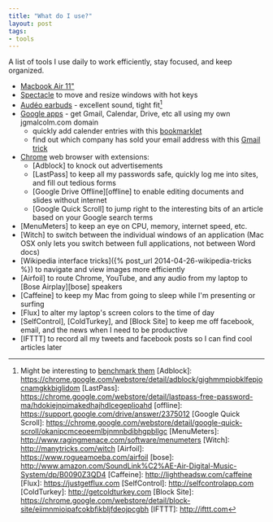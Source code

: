 ```yaml
---
title: "What do I use?"
layout: post
tags:
- tools
---
```


A list of tools I use daily to work efficiently, stay focused, and keep
organized.

* [Macbook Air 11"](http://www.apple.com/macbook-air)
* [Spectacle](http://spectacleapp.com) to move and resize windows with hot keys
* [Audéo earbuds](http://www.amazon.com/Audeo-Perfect-Bass-Earphones-Black/dp/B003V9QDXK) - excellent sound, tight fit[^bench]
* [Google apps](http://www.google.com/enterprise/apps/business) - get Gmail, Calendar, Drive, etc all using my own jgmalcolm.com domain
  * quickly add calender entries with this [bookmarklet][calender]
  * find out which company has sold your email address with this [Gmail trick][gmail]
* [Chrome](https://www.google.com/intl/en_US/chrome/browser/) web browser with extensions:
  * [Adblock] to knock out advertisements
  * [LastPass] to keep all my passwords safe, quickly log me into sites, and fill out tedious forms
  * [Google Drive Offline][offline] to enable editing documents and slides without internet
  * [Google Quick Scroll] to jump right to the interesting bits of an article based on your Google search terms
* [MenuMeters] to keep an eye on CPU, memory, internet speed, etc.
* [Witch] to switch between the individual windows of an application (Mac OSX
  only lets you switch between full applications, not between Word docs)
* [Wikipedia interface tricks]({% post_url 2014-04-26-wikipedia-tricks %}) to navigate and view images more efficiently
* [Airfoil] to route Chrome, YouTube, and any audio from my laptop to [Bose Airplay][bose] speakers
* [Caffeine] to keep my Mac from going to sleep while I'm presenting or surfing
* [Flux] to alter my laptop's screen colors to the time of day
* [SelfControl], [ColdTurkey], and [Block Site] to keep me off facebook, email, and the news when I need to be productive
* [IFTTT] to record all my tweets and facebook posts so I can find cool articles later

[gmail]: http://gmailblog.blogspot.com/2008/03/2-hidden-ways-to-get-more-from-your.html
[calender]: http://gmailblog.blogspot.com/2008/03/2-hidden-ways-to-get-more-from-your.html
[^bench]: Might be interesting to [benchmark them](http://www.audiocheck.net/soundtests_headphones.php)
[Adblock]: https://chrome.google.com/webstore/detail/adblock/gighmmpiobklfepjocnamgkkbiglidom
[LastPass]: https://chrome.google.com/webstore/detail/lastpass-free-password-ma/hdokiejnpimakedhajhdlcegeplioahd
[offline]: https://support.google.com/drive/answer/2375012
[Google Quick Scroll]: https://chrome.google.com/webstore/detail/google-quick-scroll/okanipcmceoeemlbjnmnbdibhgpbllgc
[MenuMeters]: http://www.ragingmenace.com/software/menumeters
[Witch]: http://manytricks.com/witch
[Airfoil]: https://www.rogueamoeba.com/airfoil
[bose]: http://www.amazon.com/SoundLink%C2%AE-Air-Digital-Music-System/dp/B0090Z3QD4
[Caffeine]: http://lightheadsw.com/caffeine
[Flux]: https://justgetflux.com
[SelfControl]: http://selfcontrolapp.com
[ColdTurkey]: http://getcoldturkey.com
[Block Site]: https://chrome.google.com/webstore/detail/block-site/eiimnmioipafcokbfikbljfdeojpcgbh
[IFTTT]: http://ifttt.com
